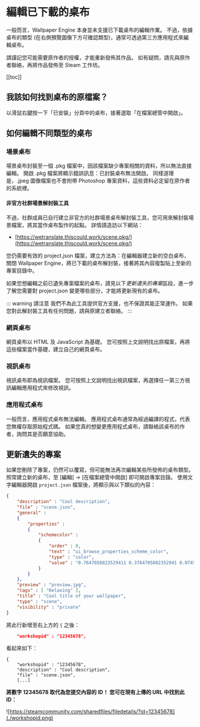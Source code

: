 # 編輯已下載的桌布

一般而言，Wallpaper Engine 本身並未支援已下載桌布的編輯作業。 不過，依據桌布的類型 (在右側預覽圖像下方可確認類型)，通常可透過第三方應用程式來編輯桌布。

請謹記您可能需要原作者的授權，才能重新發佈其作品。 如有疑問，請先與原作者聯絡，再將作品發佈至 Steam 工作坊。

[[toc]]

## 我該如何找到桌布的原檔案？

以滑鼠右鍵按一下「已安裝」分頁中的桌布，接著選取「在檔案總管中開啟」。

## 如何編輯不同類型的桌布

### 場景桌布

場景桌布封裝至一個 .pkg 檔案中，因該檔案缺少專案相關的資料，所以無法直接編輯。 開啟 .pkg 檔案將顯示錯誤訊息：已封裝桌布無法開啟。 同樣道理是，.jpeg 圖像檔案也不會附帶 Photoshop 專案資料，這些資料必定留在原作者的系統裡。

#### 非官方社群場景解封裝工具

不過，社群成員已自行建立非官方的社群場景桌布解封裝工具，您可用來解封裝場景檔案，將其當作桌布製作的起點。 詳情請造訪以下網站：

* [https://wetranslate.thiscould.work/scene.pkg/](https://wetranslate.thiscould.work/scene.pkg/)

您仍需要有效的 project.json 檔案，建立方法為：在編輯器建立新的空白桌布，關閉 Wallpaper Engine，將已下載的桌布解封裝，接著將其內容複製貼上至新的專案目錄中。

如果您想編輯之前已遺失專案檔案的桌布，請見以下*更新遺失的專案*區段，進一步了解您需要對 project.json 變更哪些部分，才能將更新現有的桌布。

::: warning 請注意 我們不為此工具提供官方支援，也不保證其能正常運作。 如果您對此解封裝工具有任何問題，請與原建立者聯絡。 :::

### 網頁桌布

網頁桌布以 HTML 及 JavaScript 為基礎。 您可按照上文說明找出原檔案，再將這些檔案當作基礎，建立自己的網頁桌布。

### 視訊桌布

視訊桌布即為視訊檔案。 您可按照上文說明找出視訊檔案，再選擇任一第三方視訊編輯應用程式來修改視訊。

### 應用程式桌布

一般而言，應用程式桌布無法編輯。 應用程式桌布通常為經過編譯的程式，代表您無權存取原始程式碼。 如果您真的想變更應用程式桌布，請聯絡該桌布的作者，詢問其是否願意協助。

## 更新遺失的專案

如果您刪除了專案，仍然可以覆寫，但可能無法再次編輯某些所發佈的桌布類型。 照常建立新的桌布，至 [編輯] -> [在檔案總管中開啟] 即可開啟專案目錄。 使用文字編輯器開啟 `project.json` 檔案後，將顯示與以下類似的內容：

```json
{
    "description" : "Cool description",
    "file" : "scene.json",
    "general" : 
    {
        "properties" : 
        {
            "schemecolor" : 
            {
                "order" : 0,
                "text" : "ui_browse_properties_scheme_color",
                "type" : "color",
                "value" : "0.7647058823529411 0.3764705882352941 0.07450980392156863"
            }
        }
    },
    "preview" : "preview.jpg",
    "tags" : [ "Relaxing" ],
    "title" : "Cool title of your wallpaper",
    "type" : "scene",
    "visibility" : "private"
}
```

將此行新增至右上方的 `{` 之後：

```json
    "workshopid" : "12345678",
```
看起來如下：

```json{2}
{
    "workshopid" : "12345678",
    "description" : "Cool description",
    "file" : "scene.json",
    [...]
```

**將數字 12345678 取代為您提交內容的 ID！ 您可在現有上傳的 URL 中找到此 ID：**

![https://steamcommunity.com/sharedfiles/filedetails/?id=12345678](./workshopid.png)
